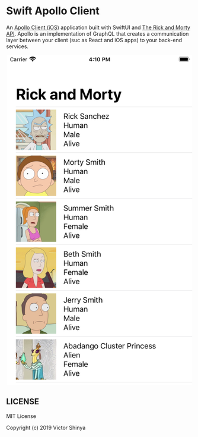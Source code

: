 # Swift Apollo Client

An [Apollo Client (iOS)](https://www.apollographql.com/docs/ios/) application built with SwiftUI and [The Rick and Morty API](https://rickandmortyapi.com). Apollo is an implementation of GraphQL that creates a communication layer between your client (suc as React and iOS apps) to your back-end services.

<div align="center">
    <img src="docs/source/images/application.png" width="500" />
</div>

## LICENSE

MIT License

Copyright (c) 2019 Victor Shinya
